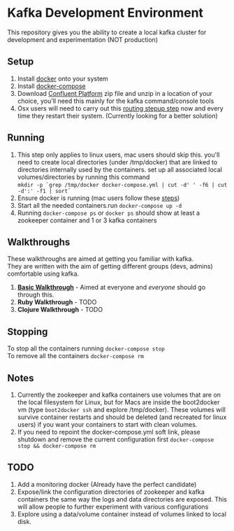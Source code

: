 # Kafka Development Environment
This repository gives you the ability to create a local kafka cluster for development and experimentation (NOT production)

##  Setup
1. Install [docker](https://docs.docker.com/installation/#installation) onto your system 
2. Install [docker-compose](https://docs.docker.com/compose/install/)
3. Download [Confluent Platform](http://confluent.io/downloads/) zip file and unzip in a location of your choice, you'll need this mainly for the kafka command/console tools
4. Osx users will need to carry out this [routing stepup step](./OSX-Routing.md) now and every time they restart their system. (Currently looking for a better solution)

##  Running 
1. This step only applies to linux users, mac users should skip this. you'll need to create local directories (under /tmp/docker) that are linked to directories internally used by the containers. set up all associated local volumes/directories by running this command  
``mkdir -p `grep /tmp/docker docker-compose.yml | cut -d' ' -f6 | cut -d':' -f1 | sort` `` 
2. Ensure docker is running (mac users follow these [steps](https://docs.docker.com/installation/mac/#from-your-command-line))
3. Start all the needed containers.run ``docker-compose up -d``
4. Running ``docker-compose ps`` or ``docker ps`` should show at least a zookeeper container and 1 or 3 kafka containers

##  Walkthroughs
These walkthroughs are aimed at getting you familiar with kafka.    
They are written with the aim of getting different groups (devs, admins) comfortable using kafka.   

1) [**Basic Walkthrough**](./walkthroughs/basic_walkthrough/README.md) - Aimed at everyone and *everyone* should go through this.   
2) **Ruby Walkthrough** - TODO   
3) **Clojure Walkthrough** - TODO    

##  Stopping
To stop all the containers running ``docker-compose stop``   
To remove all the containers ``docker-compose rm``  

##  Notes
1. Currently the zookeeper and kafka containers use volumes that are on the local filesystem for Linux, but for Macs are inside the boot2docker vm (type `boot2docker ssh` and explore /tmp/docker). These volumes will survive container restarts and should be deleted (and recreated for linux users) if you want your containers to start with clean volumes.
2. If you need to repoint the docker-compose.yml soft link, please shutdown and remove the current configuration first ``docker-compose stop && docker-compose rm``

##  TODO
1. Add a monitoring docker (Already have the perfect candidate)
2. Expose/link the configuration directories of zookeeper and kafka containers the same way the logs and data directories are exposed. This will allow people to further experiment with various configurations
3. Explore using a data/volume container instead of volumes linked to local disk.

